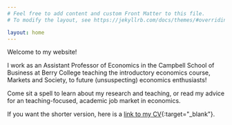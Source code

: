 ```yaml
---
# Feel free to add content and custom Front Matter to this file.
# To modify the layout, see https://jekyllrb.com/docs/themes/#overriding-theme-defaults

layout: home
---
```


Welcome to my website! 

I work as an Assistant Professor of Economics in the Campbell School of Business at Berry College teaching the introductory economics course, Markets and Society, to future (unsuspecting) economics enthusiasts!   

Come sit a spell to learn about my research and teaching, or read my advice for an teaching-focused, academic job market in economics. 

If you want the shorter version, here is a [link to my CV](https://drive.google.com/file/d/1UXntMu68kFZ6SdD_oANxEx1yWfcZgCJQ/view?usp=sharing){:target="_blank"}.
